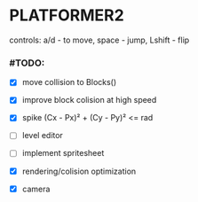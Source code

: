 # PLATFORMER2
controls: a/d - to move, space - jump, Lshift - flip

### #TODO: 
- [x] move collision to Blocks()
- [x] improve block colision at high speed
- [x] spike (Cx - Px)² + (Cy - Py)² <= rad
- [ ] level editor
- [ ] implement spritesheet


- [x] rendering/colision optimization
- [x] camera

